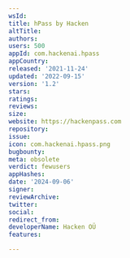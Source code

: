 ```yaml
---
wsId: 
title: hPass by Hacken
altTitle: 
authors: 
users: 500
appId: com.hackenai.hpass
appCountry: 
released: '2021-11-24'
updated: '2022-09-15'
version: '1.2'
stars: 
ratings: 
reviews: 
size: 
website: https://hackenpass.com
repository: 
issue: 
icon: com.hackenai.hpass.png
bugbounty: 
meta: obsolete
verdict: fewusers
appHashes: 
date: '2024-09-06'
signer: 
reviewArchive: 
twitter: 
social: 
redirect_from: 
developerName: Hacken OÜ
features: 

---
```


